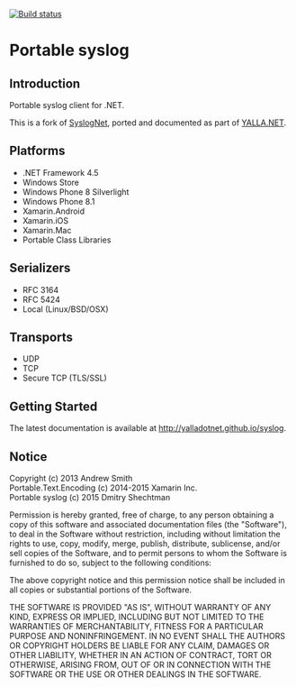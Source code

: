 [![Build status](https://ci.appveyor.com/api/projects/status/lnoc3a1118t9og8o?svg=true)](https://ci.appveyor.com/project/dmitry-shechtman/syslognet-yia6l)

Portable syslog
===============


Introduction
------------

Portable syslog client for .NET.

This is a fork of [SyslogNet](https://github.com/emertechie/SyslogNet), ported and documented as part of [YALLA.NET](http://YallaDotNet.github.io).


Platforms
---------

* .NET Framework 4.5
* Windows Store
* Windows Phone 8 Silverlight
* Windows Phone 8.1
* Xamarin.Android
* Xamarin.iOS
* Xamarin.Mac
* Portable Class Libraries


Serializers
-----------

* RFC 3164
* RFC 5424
* Local (Linux/BSD/OSX)


Transports
----------

* UDP
* TCP
* Secure TCP (TLS/SSL)


Getting Started
---------------

The latest documentation is available at <http://yalladotnet.github.io/syslog>.


Notice
------

Copyright (c) 2013 Andrew Smith  
Portable.Text.Encoding (c) 2014-2015 Xamarin Inc.  
Portable syslog (c) 2015 Dmitry Shechtman

Permission is hereby granted, free of charge, to any person obtaining a copy
of this software and associated documentation files (the "Software"), to deal
in the Software without restriction, including without limitation the rights
to use, copy, modify, merge, publish, distribute, sublicense, and/or sell
copies of the Software, and to permit persons to whom the Software is
furnished to do so, subject to the following conditions:

The above copyright notice and this permission notice shall be included in
all copies or substantial portions of the Software.

THE SOFTWARE IS PROVIDED "AS IS", WITHOUT WARRANTY OF ANY KIND, EXPRESS OR
IMPLIED, INCLUDING BUT NOT LIMITED TO THE WARRANTIES OF MERCHANTABILITY,
FITNESS FOR A PARTICULAR PURPOSE AND NONINFRINGEMENT. IN NO EVENT SHALL THE
AUTHORS OR COPYRIGHT HOLDERS BE LIABLE FOR ANY CLAIM, DAMAGES OR OTHER
LIABILITY, WHETHER IN AN ACTION OF CONTRACT, TORT OR OTHERWISE, ARISING FROM,
OUT OF OR IN CONNECTION WITH THE SOFTWARE OR THE USE OR OTHER DEALINGS IN
THE SOFTWARE.

